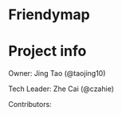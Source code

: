 # Friendymap

# Project info

Owner: Jing Tao (@taojing10)

Tech Leader: Zhe Cai (@czahie)

Contributors:
